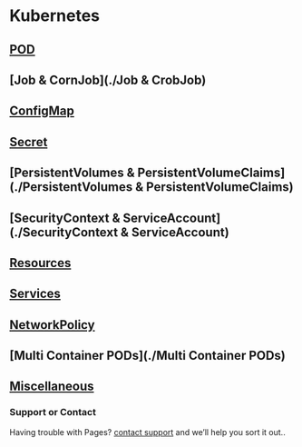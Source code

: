# Kubernetes

## [POD](./POD/index)

## [Job & CornJob](./Job & CrobJob)

## [ConfigMap](./ConfigMap)

## [Secret](./Secret)

## [PersistentVolumes & PersistentVolumeClaims](./PersistentVolumes & PersistentVolumeClaims)

## [SecurityContext & ServiceAccount](./SecurityContext & ServiceAccount)

## [Resources](./Resources)

## [Services](./Services)

## [NetworkPolicy](./NetworkPolicy)

## [Multi Container PODs](./Multi Container PODs)

## [Miscellaneous](./Miscellaneous/index)

### Support or Contact

Having trouble with Pages? [contact support](https://github.com/sanppatil) and we’ll help you sort it out..
